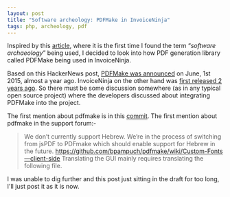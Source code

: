 ```yaml
---
layout: post
title: "Software archeology: PDFMake in InvoiceNinja"
tags: php, archeology, pdf
---
```


Inspired by this [article][1], where it is the first time I found the term “*software archaeology*” being used, I decided to look into how PDF generation library called PDFMake being used in InvoiceNinja.

Based on this HackerNews post, [PDFMake was announced][2] on June, 1st 2015, almost a year ago. InvoiceNinja on the other hand was [first released 2 years ago][3]. So there must be some discussion somewhere (as in any typical open source project) where the developers discussed about integrating PDFMake into the project.

The first mention about pdfmake is in this [commit][4]. The first mention about pdfmake in the support forum:-

>We don’t currently support Hebrew. We’re in the process of switching from jsPDF to PDFmake which should enable support for Hebrew in the future.
>https://github.com/bpampuch/pdfmake/wiki/Custom-Fonts—client-side
>Translating the GUI mainly requires translating the following file.

I was unable to dig further and this post just sitting in the draft for too long, I'll just post it as it is now.

[1]:http://web.archive.org/web/20160414102840/http://mapleoin.github.io/perma/python-class-meta
[2]:https://news.ycombinator.com/item?id=9630431
[3]:https://laravel.io/forum/03-11-2014-invoice-ninja-a-large-open-source-laravel-application-is-live
[4]:https://github.com/invoiceninja/invoiceninja/commit/69f474cc67fafcbcfb45c423bc89c4a0ceb892b8

